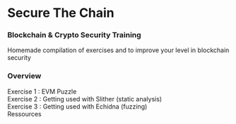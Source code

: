 # Secure The Chain
### Blockchain & Crypto Security Training
Homemade compilation of exercises and  to improve your level in blockchain security

### Overview
Exercise 1 : EVM Puzzle  <br />
Exercise 2 : Getting used with Slither (static analysis)  <br />
Exercise 3 : Getting used with Echidna (fuzzing)  <br />
Ressources
